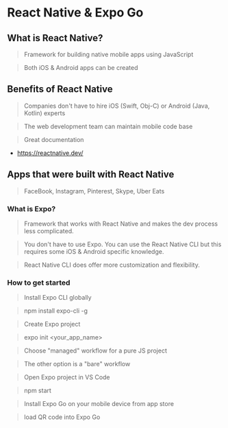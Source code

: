 # React Native & Expo Go

## What is React Native?
> Framework for building native mobile apps using JavaScript

> Both iOS & Android apps can be created

## Benefits of React Native
> Companies don't have to hire iOS (Swift, Obj-C) or Android (Java, Kotlin) experts

> The web development team can maintain mobile code base

> Great documentation
 - https://reactnative.dev/

## Apps that were built with React Native
> FaceBook, Instagram, Pinterest, Skype, Uber Eats

### What is Expo?
> Framework that works with React Native and makes the dev process less complicated.

> You don't have to use Expo. You can use the React Native CLI but this requires some iOS & Android specific knowledge.

> React Native CLI does offer more customization and flexibility.

### How to get started
> Install Expo CLI globally

  > npm install expo-cli -g

> Create Expo project

  > expo init <your_app_name>

  > Choose "managed" workflow for a pure JS project

  > The other option is a "bare" workflow

> Open Expo project in VS Code

  > npm start

> Install Expo Go on your mobile device from app store

  > load QR code into Expo Go
